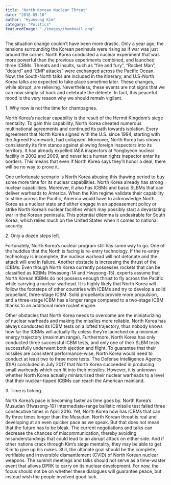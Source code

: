 ```yaml
---
title: "North Korean Nuclear Threat"
date: "2018-05-10"
author: "Hyunsung Kim"
category: "Politics"
featuredImage: "./images/thumbnail.png"
---
```


The situation change couldn’t have been more drastic. Only a year ago, the tensions surrounding the Korean peninsula were rising as if war was just around the corner. North Korea conducted a nuclear experiment that was more powerful than the previous experiments combined, and launched three ICBMs. Threats and insults, such as “fire and fury”, “Rocket Man”, “dotard” and “EMP attacks” were exchanged across the Pacific Ocean. Now, the South-North talks are included in the itinerary, and U.S-North Korea talks are expected to take place sometime later. These changes, while abrupt, are relieving. Nevertheless, these events are not signs that we can now simply sit back and celebrate the détente. In fact, this peaceful mood is the very reason why we should remain vigilant.

1\. Why now is not the time for champagnes.

North Korea’s nuclear capability is the result of the Hermit Kingdom’s siege mentality. To gain this capability, North Korea cheated numerous multinational agreements and continued its path towards isolation. Every agreement that North Korea signed with the U.S. since 1994, starting with the Agreed Framework, had collapsed. Moreover, North Korea has shown consistently its firm stance against allowing foreign inspectors into its territory. It had already expelled IAEA inspectors at Yongbyeon nuclear facility in 2002 and 2009, and never let a human rights inspector enter its borders. This means that even if North Korea says they’ll honor a deal, there will be no way to prove it.

One unfortunate scenario is North Korea abusing this thawing period to buy some more time for its nuclear capabilities. North Korea already has strong nuclear capabilities. Moreover, it also has ICBMs and basic SLBMs that can deliver warheads to America. When the Kim regime validate their capability to strike across the Pacific, America would have to acknowledge North Korea as a nuclear state and either engage in an appeasement policy or strike North Korea’s nuclear facilities which may possibly start a devastating war in the Korean peninsula. This potential dilemma is undesirable for South Korea, which relies much on the United States when it comes to national security.

2\. Only a dozen steps left.

Fortunately, North Korea’s nuclear program still has some way to go. One of the huddles that the North is facing is re-entry technology. If the re-entry technology is incomplete, the nuclear warhead will not detonate and the attack will end in failure. Another obstacle is increasing the thrust of the ICBMs. Even though North Korea currently possesses rockets that can be classified as ICBMs (Hwasong-14 and Hwasong-15), experts assume that North Korean ICBMs do not possess enough thrust to fly across the Pacific while carrying a nuclear warhead. It is highly likely that North Korea will follow the footsteps of other countries with ICBMs and try to develop a solid propellant, three-stage ICBM. Solid propellants provide more propulsion, and a three-stage ICBM has a longer range compared to a two-stage ICBM thanks to an additional more rocket engine.

Other obstacles that North Korea needs to overcome are the miniaturizing of nuclear warheads and making the missiles more reliable. North Korea has always conducted its ICBM tests on a lofted trajectory, thus nobody knows how far the ICBMs will actually fly unless they’re launched on a minimum energy trajectory (maximum range). Furthermore, North Korea has only conducted three successful ICBM tests, and only one of their SLBM tests successfully underwent both ejection and flight. To guarantee that their missiles are consistent performance-wise, North Korea would need to conduct at least two to three more tests. The Defense Intelligence Agency (DIA) concluded in July 2017 that North Korea succeeded in producing small warheads which can fit into their missiles. However, it is unknown whether North Korea actually miniaturized their nuclear warheads to a level that their nuclear-tipped ICBMs can reach the American mainland.

3\. Time is ticking.

North Korea’s pace is becoming faster as time goes by. North Korea’s Musudan (Hwasong-10) Intermediate-range ballistic missile test failed three consecutive times in April 2016. Yet, North Korea now has ICBMs that can fly three times longer than the Musudan. North Korean threat is real and developing at an even quicker pace as we speak. But that does not mean that the future has to be bleak. The current negotiations and talks can decrease the chances of miscommunication, thereby avoiding misunderstandings that could lead to an abrupt attack on either side. And if other nations crack through Kim’s siege mentality, they may be able to get Kim to give up his nukes. Still, the ultimate goal should be the complete, verifiable and irreversible dismantlement (CVID) of North Korean nuclear weapons. The summit meetings and talks should not serve as a time-waster event that allows DPRK to carry on its nuclear development. For now, the focus should not be on whether these dialogues will guarantee peace, but instead wish the people involved good luck.
